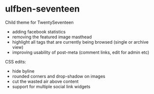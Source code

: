 # ulfben-seventeen
Child theme for TwentySeventeen

- adding facebook statistics
- removing the featured image masthead
- highlight all tags that are currently being browsed (single or archive view)
- improving usability of post-meta (comment links, edit for admin etc)

CSS edits:
- hide byline
- rounded corners and drop-shadow on images
- cut the wasted air above content
- support for multiple social link widgets
